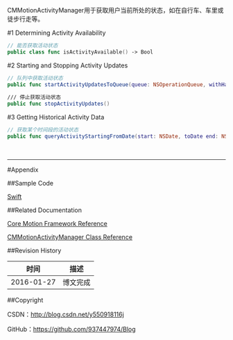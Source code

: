 CMMotionActivityManager用于获取用户当前所处的状态，如在自行车、车里或徒步行走等。

#1 Determining Activity Availability

```swift
// 能否获取活动状态
public class func isActivityAvailable() -> Bool
```

#2 Starting and Stopping Activity Updates

```swift
// 队列中获取活动状态
public func startActivityUpdatesToQueue(queue: NSOperationQueue, withHandler handler: CMMotionActivityHandler)
    
/// 停止获取活动状态
public func stopActivityUpdates()
```

#3 Getting Historical Activity Data

```swift
// 获取某个时间段的活动状态
public func queryActivityStartingFromDate(start: NSDate, toDate end: NSDate, toQueue queue: NSOperationQueue, withHandler handler: CMMotionActivityQueryHandler)
```

&#160;

----------

#Appendix

##Sample Code

[Swift](https://github.com/937447974/Swift)

##Related Documentation

[Core Motion Framework Reference](https://developer.apple.com/library/ios/documentation/CoreMotion/Reference/CoreMotion_Reference/index.html)

[CMMotionActivityManager Class Reference](https://developer.apple.com/library/ios/documentation/CoreMotion/Reference/CMMotionActivityManager_class/index.html)

##Revision History

| 时间 | 描述 |
| ---- | ---- |
| 2016-01-27 | 博文完成 |

##Copyright

CSDN：http://blog.csdn.net/y550918116j

GitHub：https://github.com/937447974/Blog